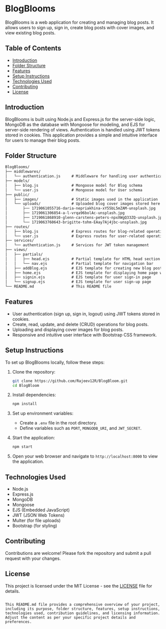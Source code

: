 # BlogBlooms

BlogBlooms is a web application for creating and managing blog posts. It allows users to sign up, sign in, create blog posts with cover images, and view existing blog posts.

## Table of Contents

- [Introduction](#introduction)
- [Folder Structure](#folder-structure)
- [Features](#features)
- [Setup Instructions](#setup-instructions)
- [Technologies Used](#technologies-used)
- [Contributing](#contributing)
- [License](#license)

## Introduction

BlogBlooms is built using Node.js and Express.js for the server-side logic, MongoDB as the database with Mongoose for modeling, and EJS for server-side rendering of views. Authentication is handled using JWT tokens stored in cookies. This application provides a simple and intuitive interface for users to manage their blog posts.

## Folder Structure

``` markdown 
BlogBlooms/
├── middlewares/
│   └── authentication.js     # Middleware for handling user authentication
├── models/
│   ├── blog.js               # Mongoose model for Blog schema
│   └── user.js               # Mongoose model for User schema
├── public/
│   ├── images/               # Static images used in the application
│   └── uploads/              # Uploaded blog cover images stored here
│       ├── 1719061055716-daria-nepriakhina-xY55bL5mZAM-unsplash.jpg
│       ├── 1719061306854-a-l-vrqa96bolAc-unsplash.jpg
│       ├── 1719061868910-glenn-carstens-peters-npxXWgQ33ZQ-unsplash.jpg
│       └── 1719063760643-brigitte-tohm-EAay7Aj4jbc-unsplash.jpg
├── routes/
│   ├── blog.js               # Express routes for blog-related operations
│   └── user.js               # Express routes for user-related operations
├── services/
│   └── authentication.js     # Services for JWT token management
├── views/
│   ├── partials/
│   │   ├── head.ejs          # Partial template for HTML head section
│   │   └── nav.ejs           # Partial template for navigation bar
│   ├── addBlog.ejs           # EJS template for creating new blog posts
│   ├── home.ejs              # EJS template for displaying home page with blog posts
│   ├── signin.ejs            # EJS template for user sign-in page
│   └── signup.ejs            # EJS template for user sign-up page
└── README.md                 # This README file
```

## Features

- User authentication (sign up, sign in, logout) using JWT tokens stored in cookies.
- Create, read, update, and delete (CRUD) operations for blog posts.
- Uploading and displaying cover images for blog posts.
- Responsive and intuitive user interface with Bootstrap CSS framework.

## Setup Instructions

To set up BlogBlooms locally, follow these steps:

1. Clone the repository:
   ```bash
   git clone https://github.com/Rajeev12R/BlogBloom.git
   cd BlogBloom
   ```

2. Install dependencies:
   ```bash
   npm install
   ```

3. Set up environment variables:
   - Create a `.env` file in the root directory.
   - Define variables such as `PORT`, `MONGODB_URI`, and `JWT_SECRET`.

4. Start the application:
   ```bash
   npm start
   ```

5. Open your web browser and navigate to `http://localhost:8000` to view the application.

## Technologies Used

- Node.js
- Express.js
- MongoDB
- Mongoose
- EJS (Embedded JavaScript)
- JWT (JSON Web Tokens)
- Multer (for file uploads)
- Bootstrap (for styling)

## Contributing

Contributions are welcome! Please fork the repository and submit a pull request with your changes.

## License

This project is licensed under the MIT License - see the [LICENSE](LICENSE) file for details.
```

This README.md file provides a comprehensive overview of your project, including its purpose, folder structure, features, setup instructions, technologies used, contribution guidelines, and licensing information. Adjust the content as per your specific project details and preferences.

